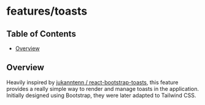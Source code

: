 # features/toasts <!-- omit in toc -->

## Table of Contents <!-- omit in toc -->

- [Overview](#overview)

## Overview

Heavily inspired by [jukanntenn / react-bootstrap-toasts](https://github.com/jukanntenn/react-bootstrap-toasts/tree/main), this feature provides a really simple way to render and manage toasts in the application. Initially designed using Bootstrap, they were later adapted to Tailwind CSS.
